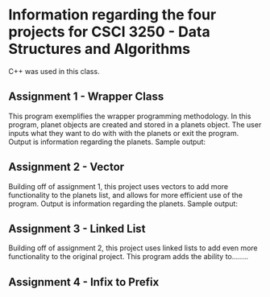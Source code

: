 # Information regarding the four projects for CSCI 3250 - Data Structures and Algorithms
  
C++ was used in this class. 

## Assignment 1 - Wrapper Class

This program exemplifies the wrapper programming methodology. In this program, planet objects are created and stored in a planets object. The user inputs what they want to do with with the planets or exit the program. Output is information regarding the planets. Sample output:



## Assignment 2 - Vector

Building off of assignment 1, this project uses vectors to add more functionality to the planets list, and allows for more efficient use of the program. Output is information regarding the planets. Sample output:



## Assignment 3 - Linked List
Building off of assignment 2, this project uses linked lists to add even more functionality to the original project. This program adds the ability to........


## Assignment 4 - Infix to Prefix


